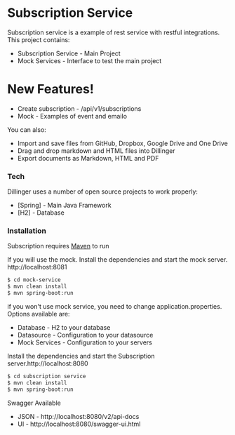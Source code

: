 # Subscription Service

Subscription service is a example of rest service with restful integrations. This project contains:
  - Subscription Service - Main Project 
  - Mock Services - Interface to test the main project

# New Features!

  - Create subscription - /api/v1/subscriptions
  - Mock - Examples of event and emailo

You can also:
  - Import and save files from GitHub, Dropbox, Google Drive and One Drive
  - Drag and drop markdown and HTML files into Dillinger
  - Export documents as Markdown, HTML and PDF

### Tech

Dillinger uses a number of open source projects to work properly:

* [Spring] - Main Java Framework
* [H2] - Database

### Installation

Subscription requires [Maven](https://maven.apache.org/) to run 

If you will use the mock.
Install the dependencies and start the mock server. http://localhost:8081

```sh
$ cd mock-service
$ mvn clean install
$ mvn spring-boot:run
```

if you won't use mock service, you need to change application.properties. Options available are:
  - Database - H2 to your database
  - Datasource - Configuration to your datasource
  - Mock Services - Configuration to your servers

Install the dependencies and start the Subscription server.http://localhost:8080

```sh
$ cd subscription service
$ mvn clean install
$ mvn spring-boot:run
```

Swagger Available
 - JSON - http://localhost:8080/v2/api-docs
 - UI - http://localhost:8080/swagger-ui.html